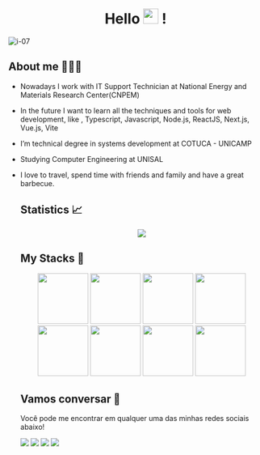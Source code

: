 <h1 align="center" >Hello  <img src="https://media.giphy.com/media/hvRJCLFzcasrR4ia7z/giphy.gif" width="30px"> ! </h1>

  ![i-07](https://user-images.githubusercontent.com/84602524/202872867-30e4865c-fb0a-4152-b35d-58f521a44d53.png)
 
  ## About me 🙋🏽‍♂️
- Nowadays I work with IT Support Technician at National Energy and Materials Research Center(CNPEM)
- In the future I want to learn all the techniques and tools for web development, like , Typescript, Javascript, Node.js, ReactJS, Next.js, Vue.js, Vite
- I’m technical degree in systems development at COTUCA - UNICAMP
- Studying Computer Engineering at UNISAL
- I love to travel, spend time with friends and family and have a great barbecue.

  ## Statistics 📈
  <div align="center">
      <a href="https://github.com/anuraghazra/github-readme-stats">
        <img align="center" src="https://github-readme-stats.vercel.app/api?username=FrancoEdu&show_icons=true&theme=radical" />
      </a>
  </div>
  
  ## My Stacks 🎲
  <div align="center">
   <img src="https://cdn.jsdelivr.net/gh/devicons/devicon/icons/nodejs/nodejs-original-wordmark.svg" width="100"/>      
   <img src="https://cdn.jsdelivr.net/gh/devicons/devicon/icons/react/react-original.svg" width="100"/>      
   <img src="https://cdn.jsdelivr.net/gh/devicons/devicon/icons/javascript/javascript-original.svg" width="100"/>
   <img src="https://cdn.jsdelivr.net/gh/devicons/devicon/icons/typescript/typescript-original.svg" width="100"/>
   <img src="https://cdn.jsdelivr.net/gh/devicons/devicon/icons/html5/html5-original.svg" width="100"/>
   <img src="https://cdn.jsdelivr.net/gh/devicons/devicon/icons/linux/linux-original.svg" width="100"/>
   <img src="https://cdn.jsdelivr.net/gh/devicons/devicon/icons/bash/bash-original.svg" width="100"/>
   <img src="https://cdn.jsdelivr.net/gh/devicons/devicon/icons/docker/docker-original-wordmark.svg" width="100"/>     
  </div>
  
  ## Vamos conversar :speech_balloon:
  Você pode me encontrar em qualquer uma das minhas redes sociais abaixo! 
  <div> 
    <a href="https://www.instagram.com/franc0du/" target="_blank"><img src="https://img.shields.io/badge/-Instagram-%23E4405F?style=for-the-badge&logo=instagram&logoColor=white" target="_blank"></a>
   <a href="https://discord.com/channels/fran0du" target="_blank"><img src="https://img.shields.io/badge/Discord-7289DA?style=for-the-badge&logo=discord&logoColor=white" target="_blank"></a> 
    <a href = "eduardoofraanco@gmail.com"><img src="https://img.shields.io/badge/-Gmail-%23333?style=for-the-badge&logo=gmail&logoColor=white" target="_blank"></a>
    <a href="https://www.linkedin.com/in/eduardo-f-9160a2164/" target="_blank"><img src="https://img.shields.io/badge/-LinkedIn-%230077B5?style=for-the-badge&logo=linkedin&logoColor=white" target="_blank"></a>
  </div>
